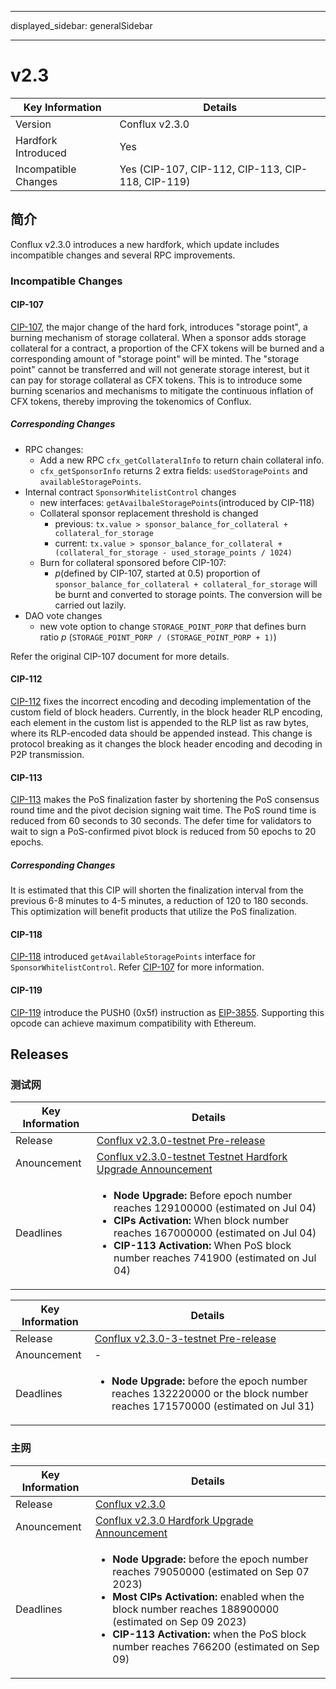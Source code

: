 - - -
displayed_sidebar: generalSidebar
- - -
# v2.3

| Key Information      | Details                                           |
| -------------------- | ------------------------------------------------- |
| Version              | Conflux v2.3.0                                    |
| Hardfork Introduced  | Yes                                               |
| Incompatible Changes | Yes (CIP-107, CIP-112, CIP-113, CIP-118, CIP-119) |

## 简介

Conflux v2.3.0 introduces a new hardfork, which update includes incompatible changes and several RPC improvements.

### Incompatible Changes

#### CIP-107

[CIP-107](https://github.com/Conflux-Chain/CIPs/blob/master/CIPs/cip-107.md), the major change of the hard fork, introduces "storage point", a burning mechanism of storage collateral. When a sponsor adds storage collateral for a contract, a proportion of the CFX tokens will be burned and a corresponding amount of "storage point" will be minted. The "storage point" cannot be transferred and will not generate storage interest, but it can pay for storage collateral as CFX tokens. This is to introduce some burning scenarios and mechanisms to mitigate the continuous inflation of CFX tokens, thereby improving the tokenomics of Conflux.

##### Corresponding Changes

* RPC changes:
  * Add a new RPC `cfx_getCollateralInfo` to return chain collateral info.
  * `cfx_getSponsorInfo` returns 2 extra fields: `usedStoragePoints` and `availableStoragePoints`.
* Internal contract `SponsorWhitelistControl` changes
  * new interfaces: `getAvailbaleStoragePoints`(introduced by CIP-118)
  * Collateral sponsor replacement threshold is changed
    * previous: `tx.value > sponsor_balance_for_collateral + collateral_for_storage`
    * current: `tx.value > sponsor_balance_for_collateral + (collateral_for_storage - used_storage_points / 1024)`
  * Burn for collateral sponsored before CIP-107:
    * *p*(defined by CIP-107, started at 0.5) proportion of `sponsor_balance_for_collateral + collateral_for_storage` will be burnt and converted to storage points. The conversion will be carried out lazily.
* DAO vote changes
  * new vote option to change `STORAGE_POINT_PORP` that defines burn ratio *p* (`STORAGE_POINT_PORP / (STORAGE_POINT_PORP + 1)`)

Refer the original CIP-107 document for more details.

#### CIP-112

[CIP-112](https://github.com/Conflux-Chain/CIPs/blob/master/CIPs/cip-112.md) fixes the incorrect encoding and decoding implementation of the custom field of block headers. Currently, in the block header RLP encoding, each element in the custom list is appended to the RLP list as raw bytes, where its RLP-encoded data should be appended instead. This change is protocol breaking as it changes the block header encoding and decoding in P2P transmission.

#### CIP-113

[CIP-113](https://github.com/Conflux-Chain/CIPs/blob/master/CIPs/cip-113.md) makes the PoS finalization faster by shortening the PoS consensus round time and the pivot decision signing wait time. The PoS round time is reduced from 60 seconds to 30 seconds. The defer time for validators to wait to sign a PoS-confirmed pivot block is reduced from 50 epochs to 20 epochs.

##### Corresponding Changes

It is estimated that this CIP will shorten the finalization interval from the previous 6-8 minutes to 4-5 minutes, a reduction of 120 to 180 seconds. This optimization will benefit products that utilize the PoS finalization.

#### CIP-118

[CIP-118](https://github.com/Conflux-Chain/CIPs/blob/master/CIPs/cip-118.md) introduced `getAvailableStoragePoints` interface for `SponsorWhitelistControl`. Refer [CIP-107](#cip-107) for more information.

#### CIP-119

[CIP-119](https://github.com/Conflux-Chain/CIPs/blob/master/CIPs/cip-119.md) introduce the PUSH0 (0x5f) instruction as [EIP-3855](https://eips.ethereum.org/EIPS/eip-3855). Supporting this opcode can achieve maximum compatibility with Ethereum.

## Releases

### 测试网

| Key Information | Details                                                                                                                                                        |
| --------------- | -------------------------------------------------------------------------------------------------------------------------------------------------------------- |
| Release         | [Conflux v2.3.0-testnet Pre-release](https://github.com/Conflux-Chain/conflux-rust/releases/tag/v2.3.0-testnet)                                                |
| Anouncement     | [Conflux v2.3.0-testnet Testnet Hardfork Upgrade Announcement](https://forum.conflux.fun/t/conflux-v2-3-0-testnet-testnet-hardfork-upgrade-announcement/18949) |
| Deadlines       | <ul><li>**Node Upgrade:** Before epoch number reaches 129100000 (estimated on Jul 04)</li><li>**CIPs Activation:** When block number reaches 167000000 (estimated on Jul 04)</li><li>**CIP-113 Activation:** When PoS block number reaches 741900 (estimated on Jul 04)</li></ul>                                                                                                                                      |

| Key Information | Details                                                                                                             |
| --------------- | ------------------------------------------------------------------------------------------------------------------- |
| Release         | [Conflux v2.3.0-3-testnet Pre-release](https://github.com/Conflux-Chain/conflux-rust/releases/tag/v2.3.0-3-testnet) |
| Anouncement     | -                                                                                                                   |
| Deadlines       | <ul><li>**Node Upgrade:** before the epoch number reaches 132220000 or the block number reaches 171570000 (estimated on Jul 31)</li></ul>                                                                                           |

### 主网

| Key Information | Details                                                                                                                        |
| --------------- | ------------------------------------------------------------------------------------------------------------------------------ |
| Release         | [Conflux v2.3.0](https://github.com/Conflux-Chain/conflux-rust/releases/tag/v2.3.0)                                            |
| Anouncement     | [Conflux v2.3.0 Hardfork Upgrade Announcement](https://forum.conflux.fun/t/conflux-v2-3-0-hardfork-upgrade-announcement/19111) |
| Deadlines       | <ul><li>**Node Upgrade:** before the epoch number reaches 79050000 (estimated on Sep 07 2023)</li><li>**Most CIPs Activation:**  enabled when the block number reaches 188900000 (estimated on Sep 09 2023)</li><li>**CIP-113 Activation:** when the PoS block number reaches 766200 (estimated on Sep 09)</li></ul>                                                                                                      |
